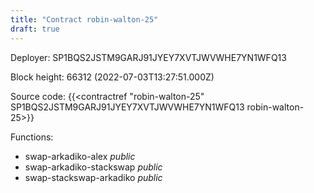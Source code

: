 ```yaml
---
title: "Contract robin-walton-25"
draft: true
---
```

Deployer: SP1BQS2JSTM9GARJ91JYEY7XVTJWVWHE7YN1WFQ13


 



Block height: 66312 (2022-07-03T13:27:51.000Z)

Source code: {{<contractref "robin-walton-25" SP1BQS2JSTM9GARJ91JYEY7XVTJWVWHE7YN1WFQ13 robin-walton-25>}}

Functions:

* swap-arkadiko-alex _public_
* swap-arkadiko-stackswap _public_
* swap-stackswap-arkadiko _public_
